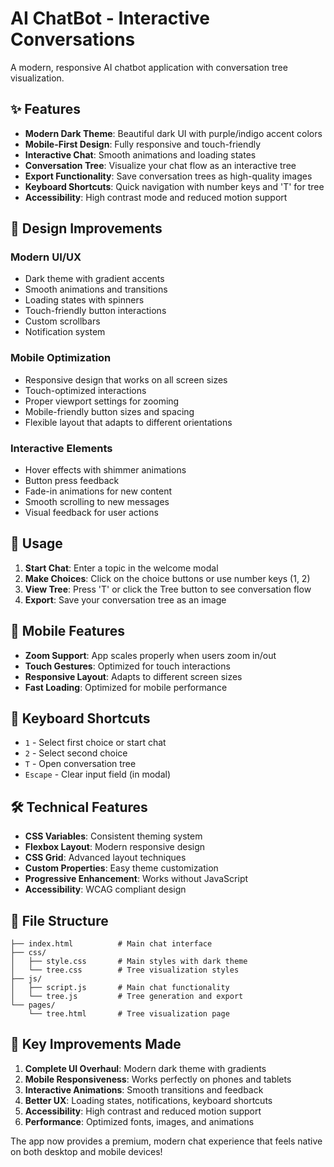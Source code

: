 # AI ChatBot - Interactive Conversations

A modern, responsive AI chatbot application with conversation tree visualization.

## ✨ Features

- **Modern Dark Theme**: Beautiful dark UI with purple/indigo accent colors
- **Mobile-First Design**: Fully responsive and touch-friendly
- **Interactive Chat**: Smooth animations and loading states
- **Conversation Tree**: Visualize your chat flow as an interactive tree
- **Export Functionality**: Save conversation trees as high-quality images
- **Keyboard Shortcuts**: Quick navigation with number keys and 'T' for tree
- **Accessibility**: High contrast mode and reduced motion support

## 🎨 Design Improvements

### Modern UI/UX
- Dark theme with gradient accents
- Smooth animations and transitions
- Loading states with spinners
- Touch-friendly button interactions
- Custom scrollbars
- Notification system

### Mobile Optimization
- Responsive design that works on all screen sizes
- Touch-optimized interactions
- Proper viewport settings for zooming
- Mobile-friendly button sizes and spacing
- Flexible layout that adapts to different orientations

### Interactive Elements
- Hover effects with shimmer animations
- Button press feedback
- Fade-in animations for new content
- Smooth scrolling to new messages
- Visual feedback for user actions

## 🚀 Usage

1. **Start Chat**: Enter a topic in the welcome modal
2. **Make Choices**: Click on the choice buttons or use number keys (1, 2)
3. **View Tree**: Press 'T' or click the Tree button to see conversation flow
4. **Export**: Save your conversation tree as an image

## 📱 Mobile Features

- **Zoom Support**: App scales properly when users zoom in/out
- **Touch Gestures**: Optimized for touch interactions
- **Responsive Layout**: Adapts to different screen sizes
- **Fast Loading**: Optimized for mobile performance

## 🎯 Keyboard Shortcuts

- `1` - Select first choice or start chat
- `2` - Select second choice
- `T` - Open conversation tree
- `Escape` - Clear input field (in modal)

## 🛠 Technical Features

- **CSS Variables**: Consistent theming system
- **Flexbox Layout**: Modern responsive design
- **CSS Grid**: Advanced layout techniques
- **Custom Properties**: Easy theme customization
- **Progressive Enhancement**: Works without JavaScript
- **Accessibility**: WCAG compliant design

## 📁 File Structure

```
├── index.html          # Main chat interface
├── css/
│   ├── style.css       # Main styles with dark theme
│   └── tree.css        # Tree visualization styles
├── js/
│   ├── script.js       # Main chat functionality
│   └── tree.js         # Tree generation and export
└── pages/
    └── tree.html       # Tree visualization page
```

## 🌟 Key Improvements Made

1. **Complete UI Overhaul**: Modern dark theme with gradients
2. **Mobile Responsiveness**: Works perfectly on phones and tablets
3. **Interactive Animations**: Smooth transitions and feedback
4. **Better UX**: Loading states, notifications, keyboard shortcuts
5. **Accessibility**: High contrast and reduced motion support
6. **Performance**: Optimized fonts, images, and animations

The app now provides a premium, modern chat experience that feels native on both desktop and mobile devices! 